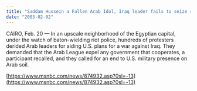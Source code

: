 ```yaml
---
title: "Saddam Hussein a Fallen Arab Idol, Iraq leader fails to seize regional sympathies"
date: "2003-02-02"
---
```


CAIRO, Feb. 20 — In an upscale neighborhood of the Egyptian capital, under the watch of baton-wielding riot police, hundreds of protesters derided Arab leaders for aiding U.S. plans for a war against Iraq. They demanded that the Arab League expel any government that cooperates, a participant recalled, and they called for an end to U.S. military presence on Arab soil. 

[https://www.msnbc.com/news/874932.asp?0sl=-13](https://www.msnbc.com/news/874932.asp?0sl=-13)
